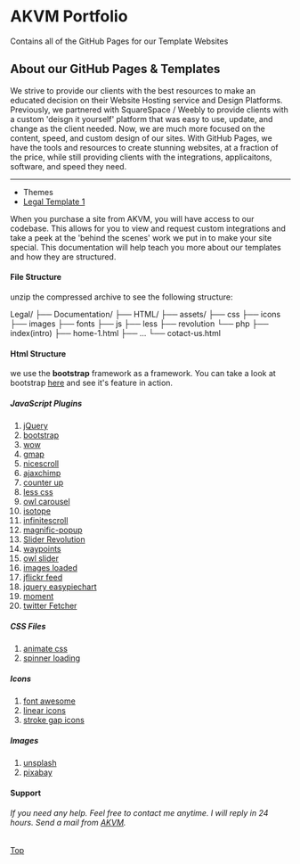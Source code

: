 # AKVM Portfolio
Contains all of the GitHub Pages for our Template Websites

About our GitHub Pages & Templates
--------------------

We strive to provide our clients with the best resources to make an educated decision on their Website Hosting service and Design Platforms. Previously, we partnered with SquareSpace / Weebly to provide clients with a custom 'deisgn it yourself' platform that was easy to use, update, and change as the client needed. Now, we are much more focused on the content, speed, and custom design of our sites. With GitHub Pages, we have the tools and resources to create stunning websites, at a fraction of the price, while still providing clients with the integrations, applicaitons, software, and speed they need. 

* * *

*   Themes
*   [Legal Template 1](#intro)


When you purchase a site from AKVM, you will have access to our codebase. This allows for you to view and request custom integrations and take a peek at the 'behind the scenes' work we put in to make your site special. This documentation will help teach you more about our templates and how they are structured.

#### File Structure

unzip the compressed archive to see the following structure:

 Legal/
  ├── Documentation/
  ├── HTML/
      ├── assets/
          ├── css
          ├── icons
          ├── images
          ├── fonts
          ├── js
          ├── less
          ├── revolution
          └── php
      ├── index(intro)
      ├── home-1.html
      ├── ...
      └── cotact-us.html

#### Html Structure

we use the **bootstrap** framework as a framework. You can take a look at bootstrap [here](http://getbootstrap.com/) and see it's feature in action.

##### JavaScript Plugins

1.  [jQuery](https://jquery.org/)
2.  [bootstrap](http://getbootstrap.com/)
3.  [wow](http://mynameismatthieu.com/WOW/)
4.  [gmap](https://hpneo.github.io/gmaps/)
5.  [nicescroll](https://github.com/inuyaksa/jquery.nicescroll)
6.  [ajaxchimp](https://github.com/scdoshi/jquery-ajaxchimp)
7.  [counter up](http://gambit.ph)
8.  [less css](http://lesscss.org)
9.  [owl carousel](http://www.owlgraphic.com/owlcarousel/)
10.  [isotope](http://isotope.metafizzy.co/)
11.  [infinitescroll](https://github.com/infinite-scroll/infinite-scroll)
12.  [magnific-popup](http://dimsemenov.com/plugins/magnific-popup/)
13.  [Slider Revolution](https://revolution.themepunch.com/)
14.  [waypoints](http://imakewebthings.com/waypoints/)
15.  [owl slider](http://imakewebthings.com/waypoints/)
16.  [images loaded](https://github.com/desandro/imagesloaded)
17.  [jflickr feed](http://www.newmediacampaigns.com/page/jquery-flickr-plugin)
18.  [jquery easypiechart](https://rendro.github.io/easy-pie-chart/)
19.  [moment](http://momentjs.com/)
20.  [twitter Fetcher](http://www.jasonmayes.com/projects/twitterApi/)

##### CSS Files

1.  [animate css](https://daneden.github.io/animate.css/)
2.  [spinner loading](http://tobiasahlin.com/spinkit/)

##### Icons

1.  [font awesome](http://fortawesome.github.io/Font-Awesome/)
2.  [linear icons](https://linearicons.com/free)
3.  [stroke gap icons](#)

##### Images

1.  [unsplash](https://unsplash.com/)
2.  [pixabay](https://pixabay.com/)

#### Support

###### If you need any help. Feel free to contact me anytime. I will reply in 24 hours. Send a mail from [AKVM](http://akvm.dev).

[Top](#)
